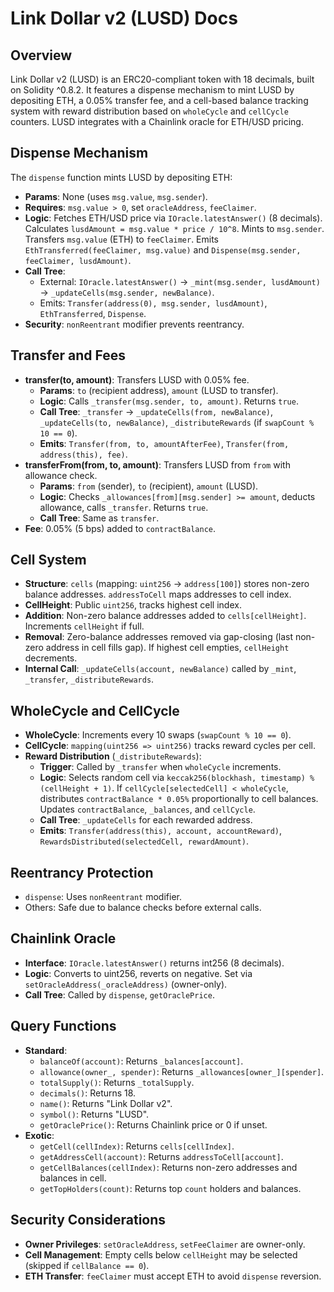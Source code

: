 # Link Dollar v2 (LUSD) Docs

## Overview
Link Dollar v2 (LUSD) is an ERC20-compliant token with 18 decimals, built on Solidity ^0.8.2. It features a dispense mechanism to mint LUSD by depositing ETH, a 0.05% transfer fee, and a cell-based balance tracking system with reward distribution based on `wholeCycle` and `cellCycle` counters. LUSD integrates with a Chainlink oracle for ETH/USD pricing.

## Dispense Mechanism
The `dispense` function mints LUSD by depositing ETH:
- **Params**: None (uses `msg.value`, `msg.sender`).
- **Requires**: `msg.value > 0`, set `oracleAddress`, `feeClaimer`.
- **Logic**: Fetches ETH/USD price via `IOracle.latestAnswer()` (8 decimals). Calculates `lusdAmount = msg.value * price / 10^8`. Mints to `msg.sender`. Transfers `msg.value` (ETH) to `feeClaimer`. Emits `EthTransferred(feeClaimer, msg.value)` and `Dispense(msg.sender, feeClaimer, lusdAmount)`.
- **Call Tree**:
  - External: `IOracle.latestAnswer()` → `_mint(msg.sender, lusdAmount)` → `_updateCells(msg.sender, newBalance)`.
  - Emits: `Transfer(address(0), msg.sender, lusdAmount)`, `EthTransferred`, `Dispense`.
- **Security**: `nonReentrant` modifier prevents reentrancy.

## Transfer and Fees
- **transfer(to, amount)**: Transfers LUSD with 0.05% fee.
  - **Params**: `to` (recipient address), `amount` (LUSD to transfer).
  - **Logic**: Calls `_transfer(msg.sender, to, amount)`. Returns `true`.
  - **Call Tree**: `_transfer` → `_updateCells(from, newBalance)`, `_updateCells(to, newBalance)`, `_distributeRewards` (if `swapCount % 10 == 0`).
  - **Emits**: `Transfer(from, to, amountAfterFee)`, `Transfer(from, address(this), fee)`.
- **transferFrom(from, to, amount)**: Transfers LUSD from `from` with allowance check.
  - **Params**: `from` (sender), `to` (recipient), `amount` (LUSD).
  - **Logic**: Checks `_allowances[from][msg.sender] >= amount`, deducts allowance, calls `_transfer`. Returns `true`.
  - **Call Tree**: Same as `transfer`.
- **Fee**: 0.05% (5 bps) added to `contractBalance`.

## Cell System
- **Structure**: `cells` (mapping: `uint256` → `address[100]`) stores non-zero balance addresses. `addressToCell` maps addresses to cell index.
- **CellHeight**: Public `uint256`, tracks highest cell index.
- **Addition**: Non-zero balance addresses added to `cells[cellHeight]`. Increments `cellHeight` if full.
- **Removal**: Zero-balance addresses removed via gap-closing (last non-zero address in cell fills gap). If highest cell empties, `cellHeight` decrements.
- **Internal Call**: `_updateCells(account, newBalance)` called by `_mint`, `_transfer`, `_distributeRewards`.

## WholeCycle and CellCycle
- **WholeCycle**: Increments every 10 swaps (`swapCount % 10 == 0`).
- **CellCycle**: `mapping(uint256 => uint256)` tracks reward cycles per cell.
- **Reward Distribution** (`_distributeRewards`):
  - **Trigger**: Called by `_transfer` when `wholeCycle` increments.
  - **Logic**: Selects random cell via `keccak256(blockhash, timestamp) % (cellHeight + 1)`. If `cellCycle[selectedCell] < wholeCycle`, distributes `contractBalance * 0.05%` proportionally to cell balances. Updates `contractBalance`, `_balances`, and `cellCycle`.
  - **Call Tree**: `_updateCells` for each rewarded address.
  - **Emits**: `Transfer(address(this), account, accountReward)`, `RewardsDistributed(selectedCell, rewardAmount)`.

## Reentrancy Protection
- `dispense`: Uses `nonReentrant` modifier.
- Others: Safe due to balance checks before external calls.

## Chainlink Oracle
- **Interface**: `IOracle.latestAnswer()` returns int256 (8 decimals).
- **Logic**: Converts to uint256, reverts on negative. Set via `setOracleAddress(_oracleAddress)` (owner-only).
- **Call Tree**: Called by `dispense`, `getOraclePrice`.

## Query Functions
- **Standard**:
  - `balanceOf(account)`: Returns `_balances[account]`.
  - `allowance(owner_, spender)`: Returns `_allowances[owner_][spender]`.
  - `totalSupply()`: Returns `_totalSupply`.
  - `decimals()`: Returns 18.
  - `name()`: Returns "Link Dollar v2".
  - `symbol()`: Returns "LUSD".
  - `getOraclePrice()`: Returns Chainlink price or 0 if unset.
- **Exotic**:
  - `getCell(cellIndex)`: Returns `cells[cellIndex]`.
  - `getAddressCell(account)`: Returns `addressToCell[account]`.
  - `getCellBalances(cellIndex)`: Returns non-zero addresses and balances in cell.
  - `getTopHolders(count)`: Returns top `count` holders and balances.

## Security Considerations
- **Owner Privileges**: `setOracleAddress`, `setFeeClaimer` are owner-only.
- **Cell Management**: Empty cells below `cellHeight` may be selected (skipped if `cellBalance == 0`).
- **ETH Transfer**: `feeClaimer` must accept ETH to avoid `dispense` reversion.